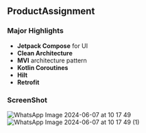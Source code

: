 ## ProductAssignment

### Major Highlights

- **Jetpack Compose** for UI
- **Clean Architecture**
- **MVI** architecture pattern
- **Kotlin Coroutines**
- **Hilt**
- **Retrofit**

### ScreenShot

![WhatsApp Image 2024-06-07 at 10 17 49](https://github.com/rahulhundekari/ProductAssignment/assets/49906289/9e40eee4-e22c-4081-936d-ae08cd157e66)
![WhatsApp Image 2024-06-07 at 10 17 49 (1)](https://github.com/rahulhundekari/ProductAssignment/assets/49906289/7aedd340-fab4-4635-99ab-a239df82cc44)

